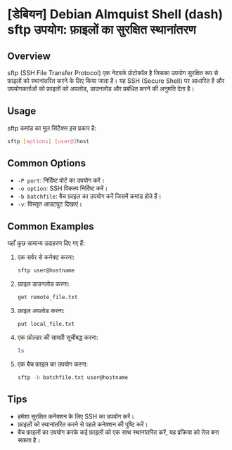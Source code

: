 # [डेबियन] Debian Almquist Shell (dash) sftp उपयोग: फ़ाइलों का सुरक्षित स्थानांतरण

## Overview
sftp (SSH File Transfer Protocol) एक नेटवर्क प्रोटोकॉल है जिसका उपयोग सुरक्षित रूप से फ़ाइलों को स्थानांतरित करने के लिए किया जाता है। यह SSH (Secure Shell) पर आधारित है और उपयोगकर्ताओं को फ़ाइलों को अपलोड, डाउनलोड और प्रबंधित करने की अनुमति देता है।

## Usage
sftp कमांड का मूल सिंटैक्स इस प्रकार है:

```bash
sftp [options] [user@]host
```

## Common Options
- `-P port`: निर्दिष्ट पोर्ट का उपयोग करें।
- `-o option`: SSH विकल्प निर्दिष्ट करें।
- `-b batchfile`: बैच फ़ाइल का उपयोग करें जिसमें कमांड होते हैं।
- `-v`: विस्तृत आउटपुट दिखाएं।

## Common Examples
यहाँ कुछ सामान्य उदाहरण दिए गए हैं:

1. एक सर्वर से कनेक्ट करना:
   ```bash
   sftp user@hostname
   ```

2. फ़ाइल डाउनलोड करना:
   ```bash
   get remote_file.txt
   ```

3. फ़ाइल अपलोड करना:
   ```bash
   put local_file.txt
   ```

4. एक फ़ोल्डर की सामग्री सूचीबद्ध करना:
   ```bash
   ls
   ```

5. एक बैच फ़ाइल का उपयोग करना:
   ```bash
   sftp -b batchfile.txt user@hostname
   ```

## Tips
- हमेशा सुरक्षित कनेक्शन के लिए SSH का उपयोग करें।
- फ़ाइलों को स्थानांतरित करने से पहले कनेक्शन की पुष्टि करें।
- बैच फ़ाइलों का उपयोग करके कई फ़ाइलों को एक साथ स्थानांतरित करें, यह प्रक्रिया को तेज़ बना सकता है।